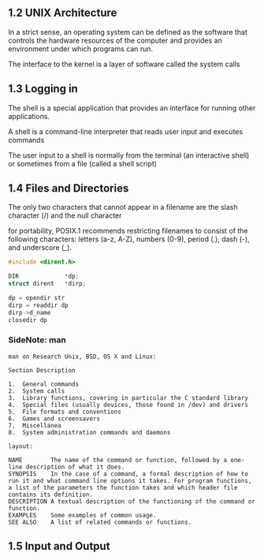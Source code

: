 1.2 UNIX Architecture
---------------------

In a strict sense, an operating system can be defined as the software that controls the hardware resources of the computer and provides an environment under which programs can run.

The interface to the kernel is a layer of software called the system calls


1.3 Logging in
---------------------

The shell is a special application that provides an interface for running other applications.

A shell is a command-line interpreter that reads user input and executes commands

The user input to a shell is normally from the terminal (an interactive shell) or sometimes from a file (called a shell script)


1.4 Files and Directories
---------------------

The only two characters that cannot appear in a filename are the slash character (/) and the null character

for portability, POSIX.1 recommends restricting filenames to consist of the following characters: letters (a-z, A-Z), numbers (0-9), period (.), dash (-), and underscore (_).

```c
#include <dirent.h>

DIR             *dp;
struct dirent   *dirp;

dp = opendir str
dirp = readdir dp
dirp->d_name
closedir dp
```

### SideNote: man

```
man on Research Unix, BSD, OS X and Linux:

Section	Description

1.	General commands
2.	System calls
3.	Library functions, covering in particular the C standard library
4.	Special files (usually devices, those found in /dev) and drivers
5.	File formats and conventions
6.	Games and screensavers
7.	Miscellanea
8.	System administration commands and daemons

layout:

NAME        The name of the command or function, followed by a one-line description of what it does.
SYNOPSIS    In the case of a command, a formal description of how to run it and what command line options it takes. For program functions, a list of the parameters the function takes and which header file contains its definition.
DESCRIPTION A textual description of the functioning of the command or function.
EXAMPLES    Some examples of common usage.
SEE ALSO    A list of related commands or functions.
```

1.5 Input and Output
---------------------



